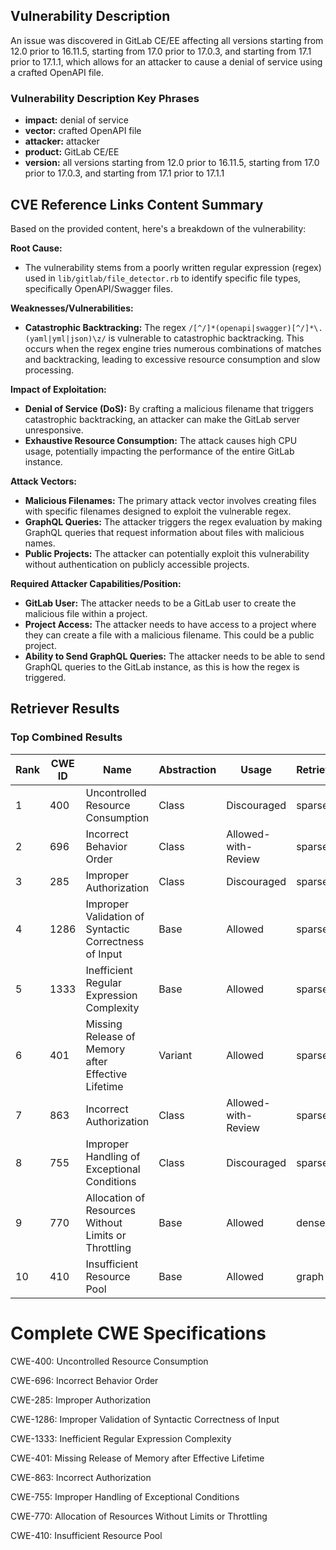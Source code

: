 ## Vulnerability Description
An issue was discovered in GitLab CE/EE affecting all versions starting from 12.0 prior to 16.11.5, starting from 17.0 prior to 17.0.3, and starting from 17.1 prior to 17.1.1, which allows for an attacker to cause a denial of service using a crafted OpenAPI file.

### Vulnerability Description Key Phrases
- **impact:** denial of service
- **vector:** crafted OpenAPI file
- **attacker:** attacker
- **product:** GitLab CE/EE
- **version:** all versions starting from 12.0 prior to 16.11.5, starting from 17.0 prior to 17.0.3, and starting from 17.1 prior to 17.1.1

## CVE Reference Links Content Summary
Based on the provided content, here's a breakdown of the vulnerability:

**Root Cause:**

*   The vulnerability stems from a poorly written regular expression (regex) used in `lib/gitlab/file_detector.rb` to identify specific file types, specifically OpenAPI/Swagger files.

**Weaknesses/Vulnerabilities:**

*   **Catastrophic Backtracking:** The regex `/[^/]*(openapi|swagger)[^/]*\.(yaml|yml|json)\z/` is vulnerable to catastrophic backtracking. This occurs when the regex engine tries numerous combinations of matches and backtracking, leading to excessive resource consumption and slow processing.

**Impact of Exploitation:**

*   **Denial of Service (DoS):** By crafting a malicious filename that triggers catastrophic backtracking, an attacker can make the GitLab server unresponsive.
*   **Exhaustive Resource Consumption:** The attack causes high CPU usage, potentially impacting the performance of the entire GitLab instance.

**Attack Vectors:**

*   **Malicious Filenames:** The primary attack vector involves creating files with specific filenames designed to exploit the vulnerable regex.
*   **GraphQL Queries:**  The attacker triggers the regex evaluation by making GraphQL queries that request information about files with malicious names.
*   **Public Projects:** The attacker can potentially exploit this vulnerability without authentication on publicly accessible projects.

**Required Attacker Capabilities/Position:**

*   **GitLab User:** The attacker needs to be a GitLab user to create the malicious file within a project.
*   **Project Access:** The attacker needs to have access to a project where they can create a file with a malicious filename. This could be a public project.
*   **Ability to Send GraphQL Queries:** The attacker needs to be able to send GraphQL queries to the GitLab instance, as this is how the regex is triggered.

## Retriever Results

### Top Combined Results

| Rank | CWE ID | Name | Abstraction | Usage  | Retrievers | Individual Scores |
|------|--------|------|-------------|-------|------------|-------------------|
| 1 | 400 | Uncontrolled Resource Consumption | Class | Discouraged | sparse | 0.131 |
| 2 | 696 | Incorrect Behavior Order | Class | Allowed-with-Review | sparse | 0.125 |
| 3 | 285 | Improper Authorization | Class | Discouraged | sparse | 0.121 |
| 4 | 1286 | Improper Validation of Syntactic Correctness of Input | Base | Allowed | sparse | 0.119 |
| 5 | 1333 | Inefficient Regular Expression Complexity | Base | Allowed | sparse | 0.119 |
| 6 | 401 | Missing Release of Memory after Effective Lifetime | Variant | Allowed | sparse | 0.118 |
| 7 | 863 | Incorrect Authorization | Class | Allowed-with-Review | sparse | 0.116 |
| 8 | 755 | Improper Handling of Exceptional Conditions | Class | Discouraged | sparse | 0.113 |
| 9 | 770 | Allocation of Resources Without Limits or Throttling | Base | Allowed | dense | 0.543 |
| 10 | 410 | Insufficient Resource Pool | Base | Allowed | graph | 0.002 |



# Complete CWE Specifications

CWE-400: Uncontrolled Resource Consumption

CWE-696: Incorrect Behavior Order

CWE-285: Improper Authorization

CWE-1286: Improper Validation of Syntactic Correctness of Input

CWE-1333: Inefficient Regular Expression Complexity

CWE-401: Missing Release of Memory after Effective Lifetime

CWE-863: Incorrect Authorization

CWE-755: Improper Handling of Exceptional Conditions

CWE-770: Allocation of Resources Without Limits or Throttling

CWE-410: Insufficient Resource Pool